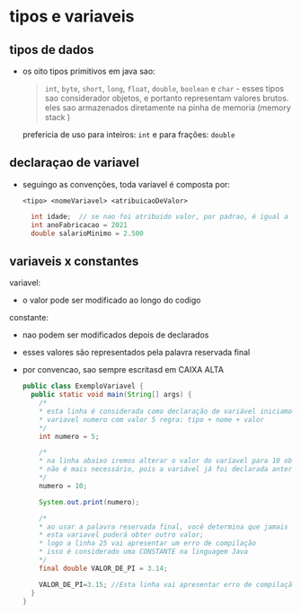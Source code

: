 # tipos e variaveis

## tipos de dados

- os oito tipos primitivos em java sao:

  > `int`, `byte`, `short`, `long`, `float`, `double`, `boolean` e `char` - esses tipos sao considerador objetos, e portanto representam valores brutos. eles sao armazenados diretamente na pinha de memoria (memory stack )

  prefericia de uso para inteiros: `int` e para frações: `double`

## declaraçao de variavel

- seguingo as convenções, toda variavel é composta por:

  `<tipo> <nomeVariavel> <atribuicaoDeValor>`

  ```java
    int idade;  // se nao foi atribuido valor, por padrao, é igual a `0`
    int anoFabricacao = 2021
    double salarioMinimo = 2.500
  ```

## variaveis x constantes

variavel:

- o valor pode ser modificado ao longo do codigo

constante:

- nao podem ser modificados depois de declarados
- esses valores são representados pela palavra reservada final
- por convencao, sao sempre escritasd em CAIXA ALTA

  ```java
  public class ExemploVariavel {
    public static void main(String[] args) {
      /*
      * esta linha é considerada como declaração de variável iniciamos a existência
      * variavel numero com valor 5 regra: tipo + nome + valor
      */
      int numero = 5;

      /*
      * na linha abaixo iremos alterar o valor do varíavel para 10 observe que o tipo
      * não é mais necessário, pois a variável já foi declarada anteriormente
      */
      numero = 10;

      System.out.print(numero);

      /*
      * ao usar a palavra reservada final, você determina que jamais
      * esta variavel poderá obter outro valor;
      * logo a linha 25 vai apresentar um erro de compilação
      * isso é considerado uma CONSTANTE na linguagem Java
      */
      final double VALOR_DE_PI = 3.14;

      VALOR_DE_PI=3.15; //Esta linha vai apresentar erro de compilação!
    }
  }

  ```


